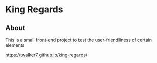 # King Regards 

## About 
This is a small front-end project to test the user-friendliness of certain elements 


https://twalker7.github.io/king-regards/


